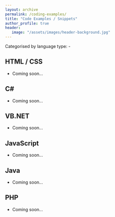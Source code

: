 ```yaml
---
layout: archive
permalink: /coding-examples/
title: "Code Examples / Snippets"
author_profile: true
header: 
   image: "/assets/images/header-background.jpg" 
---
```


Categorised by language type: -

<h2>HTML / CSS</h2>
<ul>
  <li>Coming soon...</li>
</ul>

<h2>C#</h2>
<ul>
  <li>Coming soon...</li>
</ul>

<h2>VB.NET</h2>
<ul>
  <li>Coming soon...</li>
</ul>

<h2>JavaScript</h2>
<ul>
  <li>Coming soon...</li>
</ul>

<h2>Java</h2>
<ul>
  <li>Coming soon...</li>
</ul>

<h2>PHP</h2>
<ul>
  <li>Coming soon...</li>
</ul>
